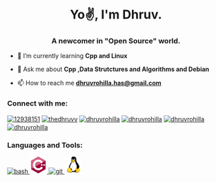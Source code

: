 <h1 align="center">Yo✌️, I'm Dhruv.</h1>
<h3 align="center">A newcomer in "Open Source" world.</h3>

- 🌱 I’m currently learning **Cpp and Linux**

- 💬 Ask me about **Cpp ,Data Strutctures and Algorithms and Debian**

- 📫 How to reach me **dhruvrohilla.has@gmail.com**

<h3 align="left">Connect with me:</h3>
<p align="left">
<a href="https://stackoverflow.com/users/12938151" target="blank"><img align="center" src="https://raw.githubusercontent.com/rahuldkjain/github-profile-readme-generator/master/src/images/icons/Social/stack-overflow.svg" alt="12938151" height="30" width="40" /></a>
<a href="https://instagram.com/thedhruvv" target="blank"><img align="center" src="https://raw.githubusercontent.com/rahuldkjain/github-profile-readme-generator/master/src/images/icons/Social/instagram.svg" alt="thedhruvv" height="30" width="40" /></a>
<a href="https://www.codechef.com/users/dhruvrohilla" target="blank"><img align="center" src="https://cdn.jsdelivr.net/npm/simple-icons@3.1.0/icons/codechef.svg" alt="dhruvrohilla" height="30" width="40" /></a>
<a href="https://codeforces.com/profile/dhruvrohilla" target="blank"><img align="center" src="https://cdn.jsdelivr.net/npm/simple-icons@3.0.1/icons/codeforces.svg" alt="dhruvrohilla" height="30" width="40" /></a>
<a href="https://www.leetcode.com/dhruvrohilla" target="blank"><img align="center" src="https://raw.githubusercontent.com/rahuldkjain/github-profile-readme-generator/master/src/images/icons/Social/leet-code.svg" alt="dhruvrohilla" height="30" width="40" /></a>
<a href="https://auth.geeksforgeeks.org/user/dhruvrohilla" target="blank"><img align="center" src="https://raw.githubusercontent.com/rahuldkjain/github-profile-readme-generator/master/src/images/icons/Social/geeks-for-geeks.svg" alt="dhruvrohilla" height="30" width="40" /></a>
</p>

<h3 align="left">Languages and Tools:</h3>
<p align="left"> <a href="https://www.gnu.org/software/bash/" target="_blank"> <img src="https://www.vectorlogo.zone/logos/gnu_bash/gnu_bash-icon.svg" alt="bash" width="40" height="40"/> </a> <a href="https://www.w3schools.com/cpp/" target="_blank"> <img src="https://raw.githubusercontent.com/devicons/devicon/master/icons/cplusplus/cplusplus-original.svg" alt="cplusplus" width="40" height="40"/> </a> <a href="https://git-scm.com/" target="_blank"> <img src="https://www.vectorlogo.zone/logos/git-scm/git-scm-icon.svg" alt="git" width="40" height="40"/> </a> <a href="https://www.linux.org/" target="_blank"> <img src="https://raw.githubusercontent.com/devicons/devicon/master/icons/linux/linux-original.svg" alt="linux" width="40" height="40"/> </a> </p>

